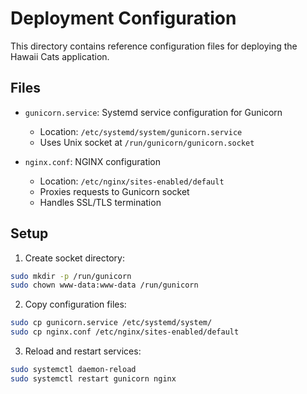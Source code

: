 # Deployment Configuration

This directory contains reference configuration files for deploying the Hawaii Cats application.

## Files

- `gunicorn.service`: Systemd service configuration for Gunicorn
  - Location: `/etc/systemd/system/gunicorn.service`
  - Uses Unix socket at `/run/gunicorn/gunicorn.socket`
  
- `nginx.conf`: NGINX configuration
  - Location: `/etc/nginx/sites-enabled/default`
  - Proxies requests to Gunicorn socket
  - Handles SSL/TLS termination

## Setup

1. Create socket directory:
```bash
sudo mkdir -p /run/gunicorn
sudo chown www-data:www-data /run/gunicorn
```

2. Copy configuration files:
```bash
sudo cp gunicorn.service /etc/systemd/system/
sudo cp nginx.conf /etc/nginx/sites-enabled/default
```

3. Reload and restart services:
```bash
sudo systemctl daemon-reload
sudo systemctl restart gunicorn nginx
```
